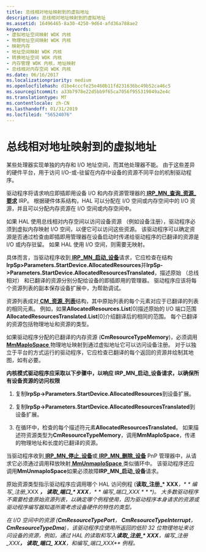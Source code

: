 ```yaml
---
title: 总线相对地址映射到的虚拟地址
description: 总线相对地址映射到的虚拟地址
ms.assetid: 16496465-8a30-4250-9d64-afd36a788ae2
keywords:
- 虚拟地址空间映射 WDK 内核
- 物理地址空间映射 WDK 内核
- 映射内存
- 地址空间映射 WDK 内核
- 转换地址空间 WDK 内核
- 内存管理 WDK 内核，地址映射
- 总线相对内存空间 WDK 内核
ms.date: 06/16/2017
ms.localizationpriority: medium
ms.openlocfilehash: d1be4cccfe25e460b11fd231636bc49b52ca46c5
ms.sourcegitcommit: a33b7978e22d5bb9f65ca7056f955319049a2e4c
ms.translationtype: MT
ms.contentlocale: zh-CN
ms.lasthandoff: 01/31/2019
ms.locfileid: "56524076"
---
```

# <a name="mapping-bus-relative-addresses-to-virtual-addresses"></a>总线相对地址映射到的虚拟地址





某些处理器实现单独的内存和 I/O 地址空间，而其他处理器不能。 由于这些差异的硬件平台，用于访问 I/O-或-驻留在内存中设备的资源不同平台的机制驱动程序。

驱动程序将请求响应即插即用设备 I/O 和内存资源管理器的[ **IRP\_MN\_查询\_资源\_要求**](https://msdn.microsoft.com/library/windows/hardware/ff551715) IRP。 根据硬件体系结构，HAL 可以分配在 I/O 空间或内存空间中的 I/O 资源，并且可以分配内存资源在 I/O 空间或内存空间中。

如果 HAL 使用总线相对内存空间以访问设备资源 （例如设备注册），驱动程序必须到虚拟内存映射 I/O 空间，以便它可以访问这些资源。 该驱动程序可以确定资源是否通过检查由即插即用管理器在设备启动时传递给驱动程序的已翻译的资源是 I/O 或内存驻留。 如果 HAL 使用 I/O 空间，则需要无映射。

具体而言，当驱动程序收到[ **IRP\_MN\_启动\_设备**](https://msdn.microsoft.com/library/windows/hardware/ff551749)请求，它应检查在结构**IrpSp&gt;Parameters.StartDevice.AllocatedResources**并**IrpSp-&gt;Parameters.StartDevice.AllocatedResourcesTranslated**，描述原始 （总线相对） 和已翻译的资源分别分配给设备的即插即用的管理器。 驱动程序应该将每个资源列表的副本保存设备扩展中，为帮助调试。

资源列表成对[ **CM\_资源\_列表**](https://msdn.microsoft.com/library/windows/hardware/ff541994)结构，其中原始列表的每个元素对应于已翻译的列表的相同元素。 例如，如果**AllocatedResources.List**\[0\]描述原始的 I/O 端口范围**AllocatedResourcesTranslated.List**\[0\]介绍翻译后的相同的范围。 每个已翻译的资源包括物理地址和资源的类型。

如果驱动程序分配的已翻译的内存资源 (**CmResourceTypeMemory**)，必须调用[ **MmMapIoSpace** ](https://msdn.microsoft.com/library/windows/hardware/ff554618)物理地址映射到通过虚拟地址它可以访问设备注册。 对于以独立于平台的方式运行的驱动程序，它应检查已翻译的每个返回的资源并绘制其地图，如有必要。

**内核模式驱动程序应采取以下步骤中，以响应 IRP\_MN\_启动\_设备请求，以确保所有设备资源的访问权限**

1.  复制**IrpSp-&gt;Parameters.StartDevice.AllocatedResources**到设备扩展。

2.  复制**IrpSp-&gt;Parameters.StartDevice.AllocatedResourcesTranslated**到设备扩展。

3.  在循环中，检查的每个描述符元素**AllocatedResourcesTranslated**。 如果描述符资源类型为**CmResourceTypeMemory**，调用**MmMapIoSpace**，传递的物理地址和长度的已翻译的资源。

当驱动程序收到[ **IRP\_MN\_停止\_设备**](https://msdn.microsoft.com/library/windows/hardware/ff551755)或[ **IRP\_MN\_删除\_设备**](https://msdn.microsoft.com/library/windows/hardware/ff551738) PnP 管理器中，从请求它必须通过调用释放映射[ **MmUnmapIoSpace** ](https://msdn.microsoft.com/library/windows/hardware/ff556387)类似循环中。 该驱动程序还应调用**MmUnmapIoSpace**如果必须故障**IRP\_MN\_启动\_设备**请求。

原始资源类型指示驱动程序应调用哪个 HAL 访问例程 (<strong>读取\_注册\_* XXX</strong><em>，* * 编写\_注册\_</em>XXX <strong><em>， 读取\_端口\_* XXX</strong><em>，* * 编写\_端口\_</em>XXX * * *)。 大多数驱动程序不需要检查原始资源列表，以确定哪个例程使用，因为驱动程序本身请求的资源或驱动程序编写器知道所需考虑设备硬件的特性的类型。

在 I/O 空间中的资源 (**CmResourceTypePort**， **CmResourceTypeInterrupt**， **CmResourceTypeDma**)，该驱动程序应使用所返回的低阶 32 位物理地址来访问设备的资源，例如，通过 HAL 的读取和写入<strong>读取\_注册\_* XXX</strong><em>，**编写\_注册\_</em>XXX<strong><em>， 读取\_端口\_* XXX</strong><em>，和**编写\_端口\_</em>XXX*** 例程。

 

 




